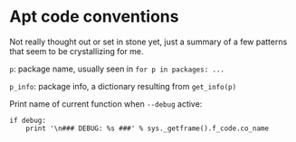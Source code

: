 # Apt code conventions #

Not really thought out or set in stone yet, just a summary of a few patterns that seem to be crystallizing for me.

`p`: package name, usually seen in `for p in packages: ...`  

`p_info`: package info, a dictionary resulting from `get_info(p)`


Print name of current function when `--debug` active:

    if debug:
        print '\n### DEBUG: %s ###' % sys._getframe().f_code.co_name


 